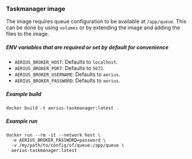 ### Taskmanager image

The image requires queue configuration to be available at `/app/queue`.
This can be done by using `volumes` or by extending the image and adding the files to the image.

##### ENV variables that are required or set by default for convenience
- `AERIUS_BROKER_HOST`: Defaults to `localhost`.
- `AERIUS_BROKER_PORT`: Defaults to `5672`.
- `AERIUS_BROKER_USERNAME`: Defaults to `aerius`.
- `AERIUS_BROKER_PASSWORD`: Defaults to `aerius`.

##### Example build
```shell
docker build -t aerius-taskmanager:latest .
```

##### Example run
```shell
docker run --rm -it --network host \
  -e AERIUS_BROKER_PASSWORD=password \
  -v /my/path/to/config/of/queue:/app/queue \
  aerius-taskmanager:latest
```
